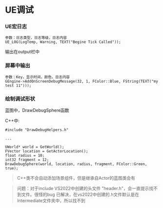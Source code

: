 # UE调试

### UE宏日志

```
参数：日志类型，日志等级，日志内容
UE_LOG(LogTemp, Warning, TEXT("Begine Tick Called"));
```
输出在output栏中

### 屏幕中输出

```
参数：Key，显示时间，颜色，日志内容
GEngine->AddOnScreenDebugMessage(32, 1, FColor::Blue, FString(TEXT("my test 11")));
```

### 绘制调试形状

蓝图中，DrawDebugSphere函数

C++中:
```
#include "DrawDebugHelpers.h"

...

UWorld* world = GetWorld();
FVector location = GetActorLocation();
float radius = 10;
int32 fragment = 12;
DrawDebugSphere(world, location, radius, fragment, FColor::Green, true);
```

> C++类不会自动添加场景组件，但是继承自Actor的蓝图类会有

> 问题：对于include VS2022中创建的头文件 "header.h"，会一直提示找不到文件。很怪的bug
> 已解决，在vs2022中创建的.h文件默认是在Intermediate文件夹中，所以找不到

